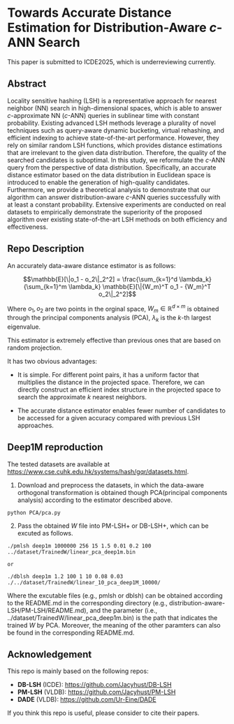 # Towards Accurate Distance Estimation for Distribution-Aware $c$-ANN Search

This paper is submitted to ICDE2025, which is underreviewing currently.

## Abstract

Locality sensitive hashing (LSH) is a representative approach for nearest neighbor (NN) search in high-dimensional spaces, which is able to answer $c$-approximate NN ($c$-ANN) queries in sublinear time with constant probability. 
Existing advanced LSH methods leverage a plurality of novel techniques such as query-aware dynamic bucketing, virtual rehashing, and efficient indexing to achieve state-of-the-art performance. However, they rely on similar random LSH functions, which provides distance estimations that are irrelevant to the given data distribution. Therefore, the quality of the searched candidates is suboptimal. In this study, we reformulate the $c$-ANN query from the perspective of data distribution. Specifically, an accurate distance estimator based on the data distribution in Euclidean space is introduced to enable the generation of high-quality candidates. Furthermore, we provide a theoretical analysis to demonstrate that our algorithm can answer distribution-aware $c$-ANN queries successfully with at least a constant probability. Extensive experiments are conducted on real datasets to empirically demonstrate the superiority of the proposed algorithm over existing state-of-the-art LSH methods on both efficiency and effectiveness. 

## Repo Description

An accurately data-aware distance estimator is as follows:

$$\mathbb{E}[\|o_1 - o_2\|_2^2] = \frac{\sum_{k=1}^d \lambda_k}{\sum_{k=1}^m \lambda_k} \mathbb{E}[\|{W_m}^T o_1 - {W_m}^T o_2\|_2^2]$$

Where $o_1, o_2$ are two points in the orginal space, $W_m \in \mathbb{R}^{d\times m}$ is obtained through the principal components analysis (PCA), $\lambda_k$ is the $k$-th largest eigenvalue. 

This estimator is extremely effective than previous ones that are based on random projection. 

It has two obvious advantages:

* It is simple. For different point pairs, it has a uniform factor that multiplies the distance in the projected space. Therefore, we can directly construct an efficient index structure in the projected space to search the approximate $k$ nearest neighbors.

* The accurate distance estimator enables fewer number of candidates to be accessed for a given accuracy compared with previous LSH approaches.

## Deep1M reproduction
The tested datasets are available at https://www.cse.cuhk.edu.hk/systems/hash/gqr/datasets.html.

1. Download and preprocess the datasets, in which the data-aware orthogonal transformation is obtained though PCA(principal components analysis) according to the estimator described above.

```
python PCA/pca.py
```

2. Pass the obtained $W$ file into PM-LSH+ or DB-LSH+, which can be excuted as follows.

```
./pmlsh deep1m 1000000 256 15 1.5 0.01 0.2 100 ../dataset/TrainedW/linear_pca_deep1m.bin

or 

./dblsh deep1m 1.2 100 1 10 0.08 0.03 ./../dataset/TrainedW/linear_10_pca_deep1M_10000/
```

Where the excutable files (e.g., pmlsh or dblsh) can be obtained according to the README.md in the corresponding directory (e.g., distribution-aware-LSH/PM-LSH/README.md), and the parameter (i.e., ../dataset/TrainedW/linear_pca_deep1m.bin) is the path that indicates the trained $W$ by PCA. Moreover, the meaning of the other paramters can also be found in the corresponding README.md. 

## Acknowledgement
This repo is mainly based on the following repos:

* **DB-LSH** (ICDE): https://github.com/Jacyhust/DB-LSH
* **PM-LSH** (VLDB): https://github.com/Jacyhust/PM-LSH
* **DADE** (VLDB): https://github.com/Ur-Eine/DADE

If you think this repo is useful, please consider to cite their papers.
